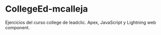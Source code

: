 # CollegeEd-mcalleja
Ejercicios del curso college de leadclic.
Apex, JavaScript y Lightning web component.
